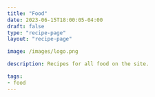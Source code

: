```yaml
---
title: "Food"
date: 2023-06-15T18:00:05-04:00
draft: false
type: "recipe-page"
layout: "recipe-page"

image: /images/logo.png

description: Recipes for all food on the site.

tags:
- food
---
```



